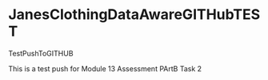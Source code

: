 # JanesClothingDataAwareGITHubTEST
TestPushToGITHUB


This is a test push for Module 13 Assessment PArtB Task 2
